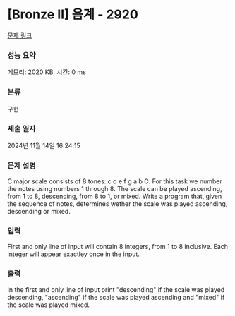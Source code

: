 # [Bronze II] 음계 - 2920 

[문제 링크](https://www.acmicpc.net/problem/2920) 

### 성능 요약

메모리: 2020 KB, 시간: 0 ms

### 분류

구현

### 제출 일자

2024년 11월 14일 16:24:15

### 문제 설명

<p>C major scale consists of 8 tones: c d e f g a b C. For this task we number the notes using numbers 1 through 8. The scale can be played ascending, from 1 to 8, descending, from 8 to 1, or mixed. Write a program that, given the sequence of notes, determines wether the scale was played ascending, descending or mixed.</p>

### 입력 

 <p>First and only line of input will contain 8 integers, from 1 to 8 inclusive. Each integer will appear exactley once in the input.</p>

### 출력 

 <p>In the first and only line of input print "descending" if the scale was played descending, "ascending" if the scale was played ascending and "mixed" if the scale was played mixed.</p>

